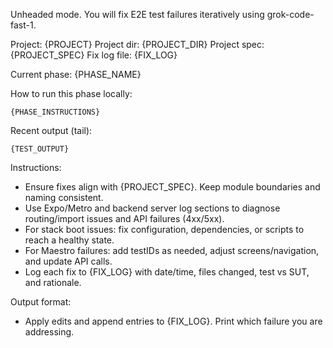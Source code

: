 Unheaded mode. You will fix E2E test failures iteratively using grok-code-fast-1.

Project: {PROJECT}
Project dir: {PROJECT_DIR}
Project spec: {PROJECT_SPEC}
Fix log file: {FIX_LOG}

Current phase: {PHASE_NAME}

How to run this phase locally:
```
{PHASE_INSTRUCTIONS}
```

Recent output (tail):
```
{TEST_OUTPUT}
```

Instructions:
- Ensure fixes align with {PROJECT_SPEC}. Keep module boundaries and naming consistent.
- Use Expo/Metro and backend server log sections to diagnose routing/import issues and API failures (4xx/5xx).
- For stack boot issues: fix configuration, dependencies, or scripts to reach a healthy state.
- For Maestro failures: add testIDs as needed, adjust screens/navigation, and update API calls.
- Log each fix to {FIX_LOG} with date/time, files changed, test vs SUT, and rationale.

Output format:
- Apply edits and append entries to {FIX_LOG}. Print which failure you are addressing.
